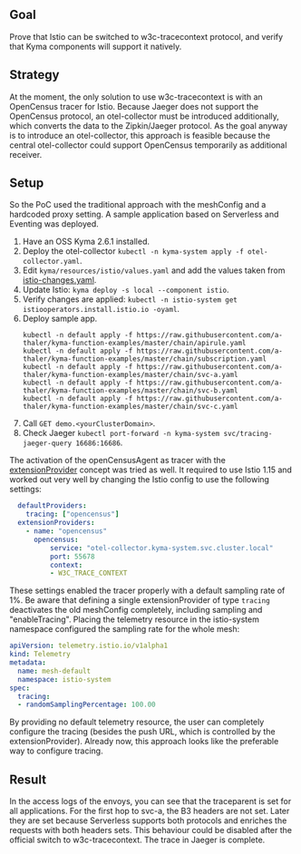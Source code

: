 ## Goal

Prove that Istio can be switched to w3c-tracecontext protocol, and verify that Kyma components will support it natively.

## Strategy

At the moment, the only solution to use w3c-tracecontext is with an OpenCensus tracer for Istio. Because Jaeger does not support the OpenCensus protocol, an otel-collector must be introduced additionally, which converts the data to the Zipkin/Jaeger protocol. As the goal anyway is to introduce an otel-collector, this approach is feasible because the central otel-collector could support OpenCensus temporarily as additional receiver.

## Setup

So the PoC used the traditional approach with the meshConfig and a hardcoded proxy setting. A sample application based on Serverless and Eventing was deployed.

1. Have an OSS Kyma 2.6.1 installed.
2. Deploy the otel-collector `kubectl -n kyma-system apply -f otel-collector.yaml`.
3. Edit `kyma/resources/istio/values.yaml` and add the values taken from [istio-changes.yaml](./istio-changes.yaml).
4. Update Istio: `kyma deploy -s local --component istio`.
5. Verify changes are applied: `kubectl -n istio-system get istiooperators.install.istio.io -oyaml`.
6. Deploy sample app.
    ```
    kubectl -n default apply -f https://raw.githubusercontent.com/a-thaler/kyma-function-examples/master/chain/apirule.yaml
    kubectl -n default apply -f https://raw.githubusercontent.com/a-thaler/kyma-function-examples/master/chain/subscription.yaml
    kubectl -n default apply -f https://raw.githubusercontent.com/a-thaler/kyma-function-examples/master/chain/svc-a.yaml
    kubectl -n default apply -f https://raw.githubusercontent.com/a-thaler/kyma-function-examples/master/chain/svc-b.yaml
    kubectl -n default apply -f https://raw.githubusercontent.com/a-thaler/kyma-function-examples/master/chain/svc-c.yaml
    ```
7. Call `GET demo.<yourClusterDomain>`.
8. Check Jaeger `kubectl port-forward -n kyma-system svc/tracing-jaeger-query 16686:16686`.

The activation of the openCensusAgent as tracer with the [extensionProvider](https://github.com/istio/istio.io/blob/release-1.22/content/en/docs/tasks/observability/distributed-tracing/opencensusagent/index.md) concept was tried as well. It required to use Istio 1.15 and worked out very well by changing the Istio config to use the following settings:
```yaml
  defaultProviders:
    tracing: ["opencensus"]
  extensionProviders:
    - name: "opencensus"
      opencensus:
          service: "otel-collector.kyma-system.svc.cluster.local"
          port: 55678
          context:
          - W3C_TRACE_CONTEXT
```
These settings enabled the tracer properly with a default sampling rate of 1%. Be aware that defining a single extensionProvider of type `tracing` deactivates the old meshConfig completely, including sampling and "enableTracing". Placing the telemetry resource in the istio-system namespace configured the sampling rate for the whole mesh:
```yaml
apiVersion: telemetry.istio.io/v1alpha1
kind: Telemetry
metadata:
  name: mesh-default
  namespace: istio-system
spec:
  tracing:
  - randomSamplingPercentage: 100.00
```

By providing no default telemetry resource, the user can completely configure the tracing (besides the push URL, which is controlled by the extensionProvider). Already now, this approach looks like the preferable way to configure tracing.

## Result

In the access logs of the envoys, you can see that the traceparent is set for all applications. For the first hop to svc-a, the B3 headers are not set. Later they are set because Serverless supports both protocols and enriches the requests with both headers sets. This behaviour could be disabled after the official switch to w3c-tracecontext.
The trace in Jaeger is complete.
